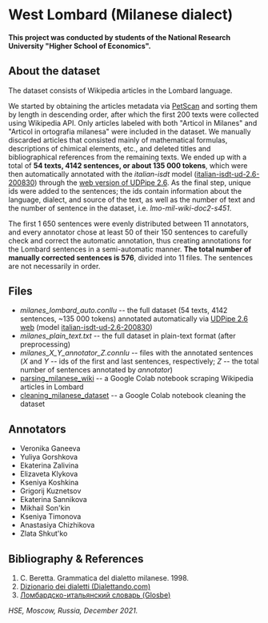 # West Lombard (Milanese dialect)

#### This project was conducted by students of the National Research University "Higher School of Economics".

## About the dataset
The dataset consists of Wikipedia articles in the Lombard language.

We started by obtaining the articles metadata via [PetScan](https://petscan.wmflabs.org/?psid=20645707) and sorting them by length in descending order, after which the first 200 texts were collected using Wikipedia API. Only articles labeled with both "Articol in Milanes" and "Articol in ortografia milanesa" were included in the dataset. We manually discarded articles that consisted mainly of mathematical formulas, descriptions of chimical elements, etc., and deleted titles and bibliographical references from the remaining texts. We ended up with a total of **54 texts, 4142 sentences, or about 135 000 tokens**, which were then automatically annotated with the *italian-isdt* model ([italian-isdt-ud-2.6-200830](https://github.com/UniversalDependencies/UD_Italian-ISDT)) through the [web version of UDPipe 2.6](http://lindat.mff.cuni.cz/services/udpipe/run.php). As the final step, unique ids were added to the sentences; the ids contain information about the language, dialect, and source of the text, as well as the number of text and the number of sentence in the dataset, i.e. *lmo-mil-wiki-doc2-s451*.

The first 1 650 sentences were evenly distributed between 11 annotators, and every annotator chose at least 50 of their 150 sentences to carefully check and correct the automatic annotation, thus creating annotations for the Lombard sentences in a semi-automatic manner. **The total number of manually corrected sentences is 576**, divided into 11 files. The sentences are not necessarily in order.

## Files
* *milanes_lombard_auto.conllu* -- the full dataset (54 texts, 4142 sentences, ~135 000 tokens) annotated automatically via [UDPipe 2.6 web](http://lindat.mff.cuni.cz/services/udpipe/run.php) (model [italian-isdt-ud-2.6-200830](https://github.com/UniversalDependencies/UD_Italian-ISDT))
* *milanes_plain_text.txt* -- the full dataset in plain-text format (after preprocessing)
* *milanes_X_Y_annotator_Z.connlu* -- files with the annotated sentences (*X* and *Y* -- ids of the first and last sentences, respectively; *Z* -- the total number of sentences annotated by *annotator*)
* [parsing_milanese_wiki](https://colab.research.google.com/drive/1IIMp8-U9cSzSlYFikL9oXx_jNcnOyVdf?usp=sharing) -- a Google Colab notebook scraping Wikipedia articles in Lombard
* [cleaning_milanese_dataset](https://colab.research.google.com/drive/1P1ZdEXQ68xL5IrjMFvhJuuVxfQ62y6Q3?usp=sharing) -- a Google Colab notebook cleaning the dataset  

## Annotators
* Veronika Ganeeva
* Yuliya Gorshkova
* Ekaterina Zalivina
* Elizaveta Klykova
* Kseniya Koshkina
* Grigorij Kuznetsov
* Ekaterina Sannikova
* Mikhail Son'kin
* Kseniya Timonova
* Anastasiya Chizhikova
* Zlata Shkut'ko

## Bibliography & References
1. C. Beretta. Grammatica del dialetto milanese. 1998.
2. [Dizionario dei dialetti (Dialettando.com)](https://www.dialettando.com/dizionario/dizionario.lasso)
3. [Ломбардско-итальянский словарь (Glosbe)](https://glosbe.com/lmo/it)


*HSE, Moscow, Russia, December 2021.*
